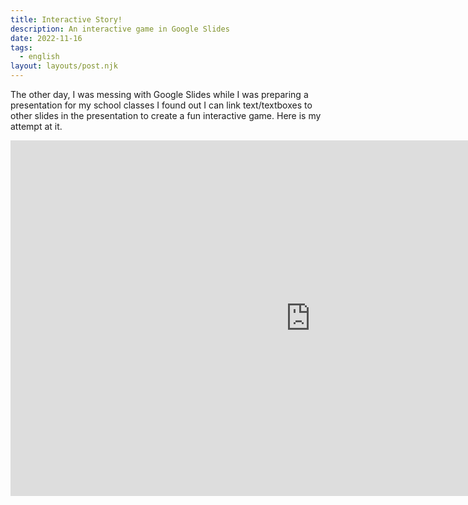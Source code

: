 ```yaml
---
title: Interactive Story!
description: An interactive game in Google Slides
date: 2022-11-16
tags:
  - english
layout: layouts/post.njk
---
```


The other day, I was messing with Google Slides while I was preparing a presentation for my school classes I found out I can link text/textboxes to other slides in the presentation to create a fun interactive game. Here is my attempt at it. 

<iframe src="https://docs.google.com/presentation/d/e/2PACX-1vQKmsNvuYq0wfPl8sUcnTtexTLWxq7IZFs5EHnT1fbete5pBp6DmQWBYVpdapQ2XXdyH7dZ3X7HtmkH/embed?start=false&loop=false&delayms=3000" frameborder="0" width="960" height="569" allowfullscreen="true" mozallowfullscreen="true" webkitallowfullscreen="true"></iframe>

